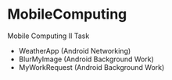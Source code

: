 # MobileComputing
Mobile Computing II Task

- WeatherApp (Android Networking)
- BlurMyImage (Android Background Work)
- MyWorkRequest (Android Background Work)